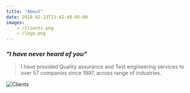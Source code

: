 ```yaml
---
title: "About"
date: 2018-02-13T13:42:49-05:00
images:
    - /clients.png
    - /logo.png
---
```

### _"I have never heard of you"_

> I have provided Quality assurance and Test engineering services to over 57 companies since 1997, across range of industries.

![Clients](/clients.png)
